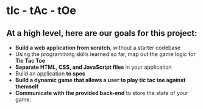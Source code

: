 # tIc - tAc - tOe

## At a high level, here are our goals for this project:

-   **Build a web application from scratch**, without a starter codebase
-   Using the programming skills learned so far, map out the game logic for **Tic Tac Toe**
-   **Separate HTML, CSS, and JavaScript files** in your application
-   Build an application **to spec**
-   **Build a dynamic game that allows a user to play tic tac toe against themself**
-   **Communicate with the provided back-end** to store the
    state of your game.
